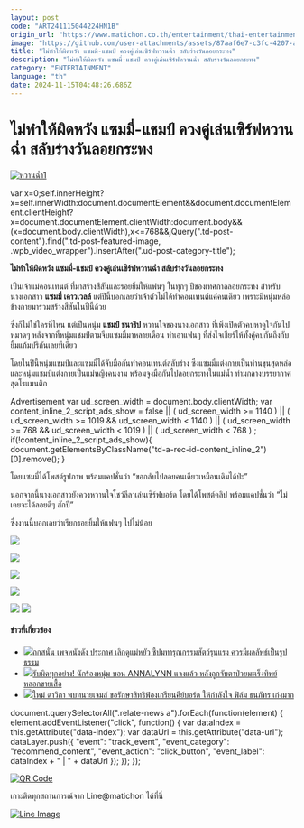 ```yaml
---
layout: post
code: "ART241115044224HN1B"
origin_url: "https://www.matichon.co.th/entertainment/thai-entertainment/news_4899738"
image: "https://github.com/user-attachments/assets/87aaf6e7-c3fc-4207-a87a-3ca2f0ac9c19"
title: "ไม่ทำให้ผิดหวัง แซมมี่-แชมป์ ควงคู่เล่นเซิร์ฟหวานฉ่ำ สลับร่างวันลอยกระทง"
description: "ไม่ทำให้ผิดหวัง แซมมี่-แชมป์ ควงคู่เล่นเซิร์ฟหวานฉ่ำ สลับร่างวันลอยกระทง"
category: "ENTERTAINMENT"
language: "th"
date: 2024-11-15T04:48:26.686Z
---
```


# ไม่ทำให้ผิดหวัง แซมมี่-แชมป์ ควงคู่เล่นเซิร์ฟหวานฉ่ำ สลับร่างวันลอยกระทง

[![](https://www.matichon.co.th/wp-content/uploads/2024/11/หวานฉ๋ำ1.jpg "หวานฉ๋ำ1")](https://www.matichon.co.th/wp-content/uploads/2024/11/หวานฉ๋ำ1.jpg)

var x=0;self.innerHeight?x=self.innerWidth:document.documentElement&&document.documentElement.clientHeight?x=document.documentElement.clientWidth:document.body&&(x=document.body.clientWidth),x<=768&&jQuery(".td-post-content").find(".td-post-featured-image, .wpb\_video\_wrapper").insertAfter(".ud-post-category-title");

**ไม่ทำให้ผิดหวัง แซมมี่-แชมป์ ควงคู่เล่นเซิร์ฟหวานฉ่ำ สลับร่างวันลอยกระทง**

เป็นเจ้าแม่คอนเทนต์ ที่มาสร้างสีสันและรอยยิ้มให้แฟนๆ ในทุกๆ ปีของเทศกาลลอยกระทง สำหรับนางเอกสาว **แซมมี่ เคาวเวลล์** แต่ปีนี้บอกเลยว่าเจ้าตัวไม่ได้ทำคอนเทนต์แค่คนเดียว เพราะมีหนุ่มหล่อข้างกายมาร่วมสร้างสีสันในปีนี้ด้วย

ซึ่งก็ไม่ใช่ใครที่ไหน แต่เป็นหนุ่ม **แชมป์ ชนาธิป** หวานใจของนางเอกสาว ที่เพิ่งเปิดตัวคบหาดูใจกันไปหมาดๆ หลังจากที่หนุ่มแชมป์ตามจีบแซมมี่มาหลายเดือน ทำเอาแฟนๆ ที่ส่งใจเชียร์ให้ทั้งคู่คบกันถึงกับยิ้มแก้มปริกันเลยทีเดียว

โดยในปีนี้หนุ่มแชมป์และแซมมี่ได้จับมือกันทำคอนเทนต์สลับร่าง ซึ่งแซมมี่แต่งกายเป็นท่านขุนสุดหล่อ และหนุ่มแชมป์แต่งกายเป็นแม่หญิงคนงาม พร้อมจูงมือกันไปลอยกระทงในแม่น้ำ ท่ามกลางบรรยากาศสุดโรแมนติก

Advertisement var ud\_screen\_width = document.body.clientWidth; var content\_inline\_2\_script\_ads\_show = false || ( ud\_screen\_width >= 1140 ) || ( ud\_screen\_width >= 1019 && ud\_screen\_width < 1140 ) || ( ud\_screen\_width >= 768 && ud\_screen\_width < 1019 ) || ( ud\_screen\_width < 768 ) ; if(!content\_inline\_2\_script\_ads\_show){ document.getElementsByClassName("td-a-rec-id-content\_inline\_2")\[0\].remove(); }

โดยแซมมี่ได้โพสต์รูปภาพ พร้อมแคปชั่นว่า “ขอกลับไปลอยคนเดียวเหมือนเดิมได้ป่ะ”

นอกจากนี้นางเอกสาวยังควงหวานใจโชว์ลีลาเล่นเซิร์ฟบอร์ด โดยได้โพสต์คลิป พร้อมแคปชั่นว่า “ไม่เคยจะได้ลอยดีๆ สักปี”

ซึ่งงานนี้บอกเลยว่าเรียกรอยยิ้มให้แฟนๆ ไปไม่น้อย

![](https://www.matichon.co.th/wp-content/uploads/2024/11/144222_0-horzรวม1-945x1024.jpg)

![](https://www.matichon.co.th/wp-content/uploads/2024/11/144223_0-822x1024.jpg)

![](https://www.matichon.co.th/wp-content/uploads/2024/11/144226_0-820x1024.jpg)

![](https://www.matichon.co.th/wp-content/uploads/2024/11/144225_0-820x1024.jpg)

![](https://www.matichon.co.th/wp-content/uploads/2024/11/144228_0-576x1024.jpg) ![](https://www.matichon.co.th/wp-content/uploads/2024/11/144224_0-820x1024.jpg)

#### ข่าวที่เกี่ยวข้อง

*   [![](https://www.matichon.co.th/wp-content/uploads/2024/11/เลิกดู0.jpg)ถกสนั่น เพจหนังดัง ประกาศ เลิกดูแม่หยัว ชี้ปมทารุณกรรมสัตว์รุนแรง ควรมีผลลัพธ์เป็นรูปธรรม](https://www.matichon.co.th/entertainment/thai-entertainment/news_4899662)
*   [![](https://www.matichon.co.th/wp-content/uploads/2024/11/ปกข่าว-7281-107.jpg)รับผิดทุกอย่าง! นักร้องหนุ่ม บอน ANNALYNN แจงแล้ว หลังถูกจับตาป่วยมะเร็งทิพย์ หลอกขายเสื้อ](https://www.matichon.co.th/entertainment/thai-entertainment/news_4899430)
*   [![](https://www.matichon.co.th/wp-content/uploads/2024/11/ใหม่-ฟ้องเกรียนคีย์บอร์ด.jpg)ใหม่ ดาวิกา พบทนายเจมส์ ขอรักษาสิทธิฟ้องเกรียนคีย์บอร์ด ให้กำลังใจ ฟิล์ม ธนภัทร เก่งมาก](https://www.matichon.co.th/entertainment/news_4899288)

document.querySelectorAll(".relate-news a").forEach(function(element) { element.addEventListener("click", function() { var dataIndex = this.getAttribute("data-index"); var dataUrl = this.getAttribute("data-url"); dataLayer.push({ "event": "track\_event", "event\_category": "recommend\_content", "event\_action": "click\_button", "event\_label": dataIndex + " | " + dataUrl }); }); });

[![QR Code](https://www.matichon.co.th/wp-content/uploads/2023/07/wob1371z.jpg)](https://lin.ee/ht0nDxX)

เกาะติดทุกสถานการณ์จาก Line@matichon ได้ที่นี่

[![Line Image](https://www.matichon.co.th/wp-content/uploads/2023/07/th.png)](https://lin.ee/ht0nDxX)